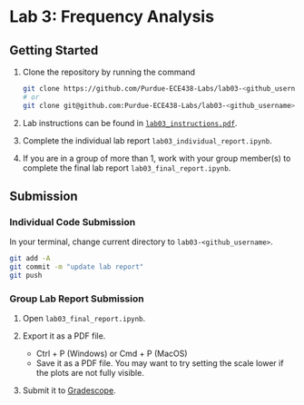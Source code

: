 # Lab 3: Frequency Analysis

## Getting Started

1. Clone the repository by running the command

    ```bash
    git clone https://github.com/Purdue-ECE438-Labs/lab03-<github_username>.git  # using web URL
    # or
    git clone git@github.com:Purdue-ECE438-Labs/lab03-<github_username>.git  # using SSH
    ```

2. Lab instructions can be found in [`lab03_instructions.pdf`](lab03_instructions.pdf).

3. Complete the individual lab report `lab03_individual_report.ipynb`.

4. If you are in a group of more than 1, work with your group member(s) to complete the final lab report `lab03_final_report.ipynb`.

## Submission

### Individual Code Submission

In your terminal, change current directory to `lab03-<github_username>`.

```bash
git add -A 
git commit -m "update lab report"
git push
```

### Group Lab Report Submission

1. Open `lab03_final_report.ipynb`.

2. Export it as a PDF file.
    * Ctrl + P (Windows) or Cmd + P (MacOS)
    * Save it as a PDF file. You may want to try setting the scale lower if the plots are not fully visible.

3. Submit it to [Gradescope](https://www.gradescope.com/).
